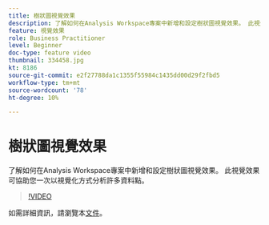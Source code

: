 ```yaml
---
title: 樹狀圖視覺效果
description: 了解如何在Analysis Workspace專案中新增和設定樹狀圖視覺效果。 此視覺效果可協助您一次以視覺化方式分析許多資料點。
feature: 視覺效果
role: Business Practitioner
level: Beginner
doc-type: feature video
thumbnail: 334458.jpg
kt: 8186
source-git-commit: e2f27788da1c1355f55984c1435dd00d29f2fbd5
workflow-type: tm+mt
source-wordcount: '78'
ht-degree: 10%

---
```



# 樹狀圖視覺效果

了解如何在Analysis Workspace專案中新增和設定樹狀圖視覺效果。 此視覺效果可協助您一次以視覺化方式分析許多資料點。

>[!VIDEO](https://video.tv.adobe.com/v/334458/?quality=12&learn=on)

如需詳細資訊，請瀏覽本[文件](https://experienceleague.adobe.com/docs/analytics/analyze/analysis-workspace/visualizations/treemap.html?lang=en)。
